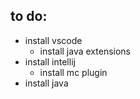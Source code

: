 
## to do:
- install vscode
	- install java extensions
- install intellij
	- install mc plugin
- install java

